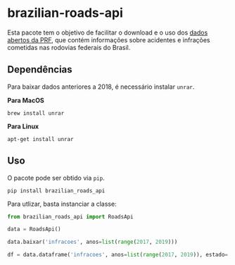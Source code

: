 # brazilian-roads-api

Esta pacote tem o objetivo de facilitar o download e o uso dos [dados abertos da PRF](http://prf.gov.br/portal/dados-abertos), que contém informações sobre acidentes e infrações cometidas nas rodovias federais do Brasil.

## Dependências

Para baixar dados anteriores a 2018, é necessário instalar `unrar`.

**Para MacOS**

```
brew install unrar
```

**Para Linux**
```
apt-get install unrar
```

## Uso
O pacote pode ser obtido via `pip`.

```
pip install brazilian_roads_api
```

Para utlizar, basta instanciar a classe:

```python
from brazilian_roads_api import RoadsApi

data = RoadsApi()

data.baixar('infracoes', anos=list(range(2017, 2019)))

df = data.dataframe('infracoes', anos=list(range(2017, 2019)), estado='RN')

```
